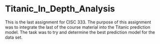 # Titanic_In_Depth_Analysis
This is the last assignment for CISC 333. The purpose of this assignment was to integrate the last of the course material into the Titanic prediction model. The task was to try and determine the best prediction model for the data set. 
